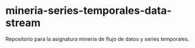 # mineria-series-temporales-data-stream
Repositorio para la asignatura minería de flujo de datos y series temporales. 
